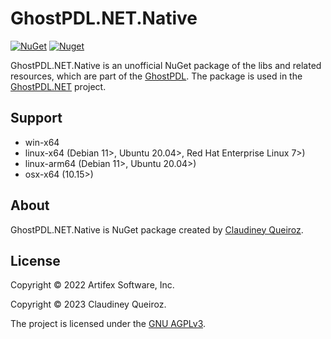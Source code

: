 # GhostPDL.NET.Native

[![NuGet](https://img.shields.io/nuget/v/GhostPDL.NET.Native)](https://nuget.org/packages/GhostPDL.NET.Native) [![Nuget](https://img.shields.io/nuget/dt/GhostPDL.NET.Native)](https://nuget.org/packages/GhostPDL.NET.Native)

GhostPDL.NET.Native is an unofficial NuGet package of the libs and related resources, which are part of the [GhostPDL](https://www.ghostscript.com/). The package is used in the [GhostPDL.NET](https://github.com/claudineyqr/GhostPDL.NET) project.

## Support

- win-x64
- linux-x64 (Debian 11>, Ubuntu 20.04>, Red Hat Enterprise Linux 7>)
- linux-arm64 (Debian 11>, Ubuntu 20.04>)
- osx-x64 (10.15>)

## About

GhostPDL.NET.Native is NuGet package created by [Claudiney Queiroz](https://claudineyqueiroz.dev).

## License

Copyright © 2022 Artifex Software, Inc.

Copyright © 2023 Claudiney Queiroz.

The project is licensed under the [GNU AGPLv3](https://github.com/claudineyqr/GhostPDL.NET/blob/master/LICENSE).

